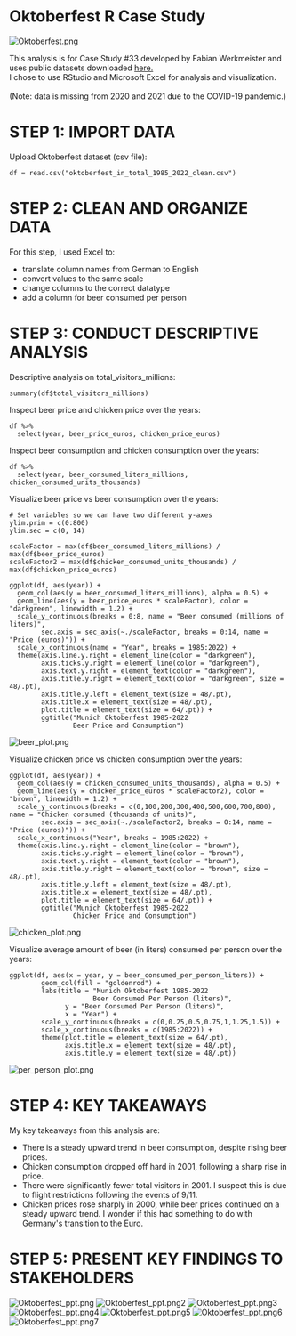 # Oktoberfest R Case Study

![Oktoberfest.png](Oktoberfest.png)

This analysis is for Case Study #33 developed by Fabian Werkmeister and uses public datasets downloaded [here.](https://opendata.muenchen.de/dataset/oktoberfest)
<br>I chose to use RStudio and Microsoft Excel for analysis and visualization.</br>
<br>(Note: data is missing from 2020 and 2021 due to the COVID-19 pandemic.)</br>

# STEP 1: IMPORT DATA

Upload Oktoberfest dataset (csv file):
```
df = read.csv("oktoberfest_in_total_1985_2022_clean.csv")
```

# STEP 2: CLEAN AND ORGANIZE DATA

For this step, I used Excel to: 
<br>
- translate column names from German to English
- convert values to the same scale
- change columns to the correct datatype
- add a column for beer consumed per person

# STEP 3: CONDUCT DESCRIPTIVE ANALYSIS

Descriptive analysis on total_visitors_millions:
```
summary(df$total_visitors_millions)
```

Inspect beer price and chicken price over the years:
```
df %>%
  select(year, beer_price_euros, chicken_price_euros)
```

Inspect beer consumption and chicken consumption over the years:
```
df %>%
  select(year, beer_consumed_liters_millions, chicken_consumed_units_thousands)
```

Visualize beer price vs beer consumption over the years:
```
# Set variables so we can have two different y-axes
ylim.prim = c(0:800)
ylim.sec = c(0, 14)

scaleFactor = max(df$beer_consumed_liters_millions) / max(df$beer_price_euros)
scaleFactor2 = max(df$chicken_consumed_units_thousands) / max(df$chicken_price_euros)

ggplot(df, aes(year)) +
  geom_col(aes(y = beer_consumed_liters_millions), alpha = 0.5) +
  geom_line(aes(y = beer_price_euros * scaleFactor), color = "darkgreen", linewidth = 1.2) +
  scale_y_continuous(breaks = 0:8, name = "Beer consumed (millions of liters)",
        sec.axis = sec_axis(~./scaleFactor, breaks = 0:14, name = "Price (euros)")) +
  scale_x_continuous(name = "Year", breaks = 1985:2022) +
  theme(axis.line.y.right = element_line(color = "darkgreen"), 
        axis.ticks.y.right = element_line(color = "darkgreen"),
        axis.text.y.right = element_text(color = "darkgreen"), 
        axis.title.y.right = element_text(color = "darkgreen", size = 48/.pt),
        axis.title.y.left = element_text(size = 48/.pt),
        axis.title.x = element_text(size = 48/.pt),
        plot.title = element_text(size = 64/.pt)) +
        ggtitle("Munich Oktoberfest 1985-2022
                Beer Price and Consumption")
```

![beer_plot.png](beer_plot.png)

Visualize chicken price vs chicken consumption over the years:
```
ggplot(df, aes(year)) +
  geom_col(aes(y = chicken_consumed_units_thousands), alpha = 0.5) +
  geom_line(aes(y = chicken_price_euros * scaleFactor2), color = "brown", linewidth = 1.2) +
  scale_y_continuous(breaks = c(0,100,200,300,400,500,600,700,800), name = "Chicken consumed (thousands of units)",
        sec.axis = sec_axis(~./scaleFactor2, breaks = 0:14, name = "Price (euros)")) +
  scale_x_continuous("Year", breaks = 1985:2022) +
  theme(axis.line.y.right = element_line(color = "brown"), 
        axis.ticks.y.right = element_line(color = "brown"),
        axis.text.y.right = element_text(color = "brown"), 
        axis.title.y.right = element_text(color = "brown", size = 48/.pt),
        axis.title.y.left = element_text(size = 48/.pt),
        axis.title.x = element_text(size = 48/.pt),
        plot.title = element_text(size = 64/.pt)) +
        ggtitle("Munich Oktoberfest 1985-2022
                Chicken Price and Consumption")
```

![chicken_plot.png](chicken_plot.png)

Visualize average amount of beer (in liters) consumed per person over the years:
```
ggplot(df, aes(x = year, y = beer_consumed_per_person_liters)) +
        geom_col(fill = "goldenrod") +
        labs(title = "Munich Oktoberfest 1985-2022
                     Beer Consumed Per Person (liters)",
              y = "Beer Consumed Per Person (liters)",
              x = "Year") +
        scale_y_continuous(breaks = c(0,0.25,0.5,0.75,1,1.25,1.5)) +
        scale_x_continuous(breaks = c(1985:2022)) +
        theme(plot.title = element_text(size = 64/.pt),
              axis.title.x = element_text(size = 48/.pt),
              axis.title.y = element_text(size = 48/.pt))
```

![per_person_plot.png](per_person_plot.png)

# STEP 4: KEY TAKEAWAYS

My key takeaways from this analysis are:
<br>
- There is a steady upward trend in beer consumption, despite rising beer prices.
- Chicken consumption dropped off hard in 2001, following a sharp rise in price.
- There were significantly fewer total visitors in 2001. I suspect this is due to flight restrictions following the events of 9/11.
- Chicken prices rose sharply in 2000, while beer prices continued on a steady upward trend. I wonder if this had something to do with Germany's transition to the Euro.

# STEP 5: PRESENT KEY FINDINGS TO STAKEHOLDERS

![Oktoberfest_ppt.png](Oktoberfest_ppt.png)
![Oktoberfest_ppt.png2](Oktoberfest_ppt2.png)
![Oktoberfest_ppt.png3](Oktoberfest_ppt3.png)
![Oktoberfest_ppt.png4](Oktoberfest_ppt4.png)
![Oktoberfest_ppt.png5](Oktoberfest_ppt5.png)
![Oktoberfest_ppt.png6](Oktoberfest_ppt6.png)
![Oktoberfest_ppt.png7](Oktoberfest_ppt7.png)
